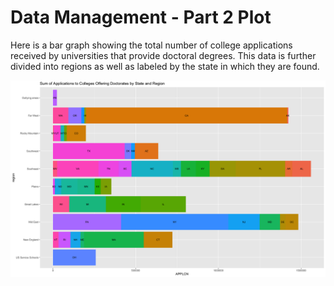 # Data Management - Part 2 Plot

Here is a bar graph showing the total number of college applications received by universities that provide doctoral degrees. This data is further divided into regions as well as labeled by the state in which they are found.

![](apps_to_doc_colls.png)
